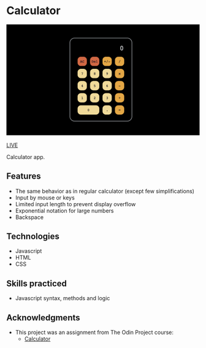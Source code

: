 # Calculator

![interface](./img/screen.png)

[LIVE](https://mrzadzinski.github.io/calculator/)

Calculator app.

## Features
* The same behavior as in regular calculator (except few simplifications)
* Input by mouse or keys
* Limited input length to prevent display overflow
* Exponential notation for large numbers
* Backspace

## Technologies
* Javascript
* HTML
* CSS

## Skills practiced
* Javascript syntax, methods and logic

## Acknowledgments
* This project was an assignment from The Odin Project course:
  * [Calculator](https://www.theodinproject.com/lessons/foundations-calculator)